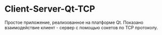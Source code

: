 # Client-Server-Qt-TCP
Простое приложение, реализованное на платформе Qt. 
Показано взаимодействие клиент - сервер с помощью сокетов 
по TCP протоколу. 
